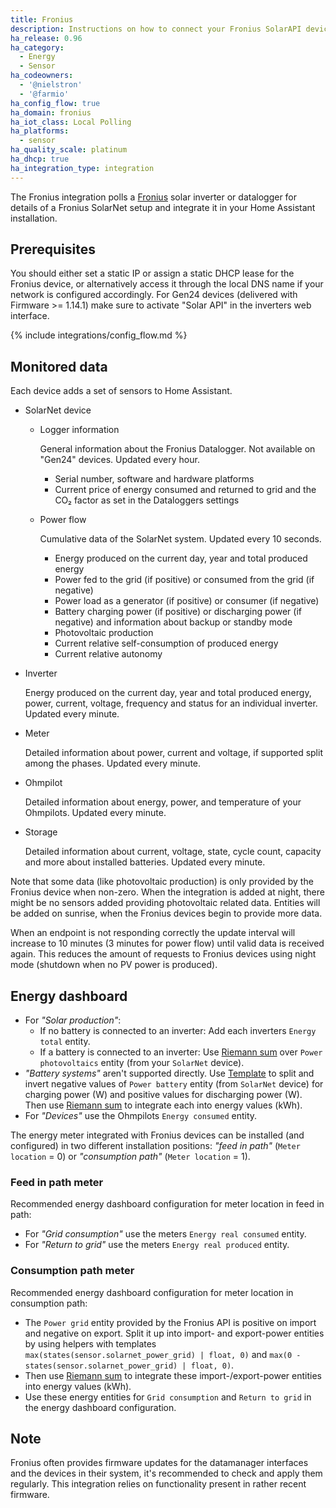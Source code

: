 ```yaml
---
title: Fronius
description: Instructions on how to connect your Fronius SolarAPI devices to Home Assistant.
ha_release: 0.96
ha_category:
  - Energy
  - Sensor
ha_codeowners:
  - '@nielstron'
  - '@farmio'
ha_config_flow: true
ha_domain: fronius
ha_iot_class: Local Polling
ha_platforms:
  - sensor
ha_quality_scale: platinum
ha_dhcp: true
ha_integration_type: integration
---
```


The Fronius integration polls a [Fronius](https://www.fronius.com/) solar inverter or datalogger for details of a Fronius SolarNet setup and integrate it in your Home Assistant installation.

## Prerequisites

You should either set a static IP or assign a static DHCP lease for the Fronius device, or alternatively access it through the local DNS name if your network is configured accordingly.
For Gen24 devices (delivered with Firmware >= 1.14.1) make sure to activate "Solar API" in the inverters web interface.

{% include integrations/config_flow.md %}

## Monitored data

Each device adds a set of sensors to Home Assistant.

- SolarNet device
  
  - Logger information

    General information about the Fronius Datalogger. Not available on "Gen24" devices. Updated every hour.

    - Serial number, software and hardware platforms
    - Current price of energy consumed and returned to grid and the CO₂ factor as set in the Dataloggers settings

  - Power flow

    Cumulative data of the SolarNet system. Updated every 10 seconds.

    - Energy produced on the current day, year and total produced energy
    - Power fed to the grid (if positive) or consumed from the grid (if negative)
    - Power load as a generator (if positive) or consumer (if negative)
    - Battery charging power (if positive) or discharging power (if negative) and information about backup or standby mode
    - Photovoltaic production
    - Current relative self-consumption of produced energy
    - Current relative autonomy

- Inverter

  Energy produced on the current day, year and total produced energy, power, current, voltage, frequency and status for an individual inverter. Updated every minute.

- Meter

  Detailed information about power, current and voltage, if supported split among the phases. Updated every minute.

- Ohmpilot

  Detailed information about energy, power, and temperature of your Ohmpilots. Updated every minute.

- Storage

  Detailed information about current, voltage, state, cycle count, capacity and more about installed batteries. Updated every minute.

Note that some data (like photovoltaic production) is only provided by the Fronius device when non-zero.
When the integration is added at night, there might be no sensors added providing photovoltaic related data. Entities will be added on sunrise, when the Fronius devices begin to provide more data.

When an endpoint is not responding correctly the update interval will increase to 10 minutes (3 minutes for power flow) until valid data is received again. This reduces the amount of requests to Fronius devices using night mode (shutdown when no PV power is produced).

## Energy dashboard

- For _"Solar production"_:
  - If no battery is connected to an inverter: Add each inverters `Energy total` entity.
  - If a battery is connected to an inverter: Use [Riemann sum](/integrations/integration/) over `Power photovoltaics` entity (from your `SolarNet` device).
- _"Battery systems"_ aren't supported directly. Use [Template](/integrations/template) to split and invert negative values of `Power battery` entity (from `SolarNet` device) for charging power (W) and positive values for discharging power (W). Then use [Riemann sum](/integrations/integration/) to integrate each into energy values (kWh).
- For _"Devices"_ use the Ohmpilots `Energy consumed` entity.

The energy meter integrated with Fronius devices can be installed (and configured) in two different installation positions: _"feed in path"_ (`Meter location` = 0) or _"consumption path"_ (`Meter location` = 1).

### Feed in path meter

Recommended energy dashboard configuration for meter location in feed in path:

- For _"Grid consumption"_ use the meters `Energy real consumed` entity.
- For _"Return to grid"_ use the meters `Energy real produced` entity.

### Consumption path meter

Recommended energy dashboard configuration for meter location in consumption path:

- The `Power grid` entity provided by the Fronius API is positive on import and negative on export. Split it up into import- and export-power entities by using helpers with templates `max(states(sensor.solarnet_power_grid) | float, 0)` and `max(0 - states(sensor.solarnet_power_grid) | float, 0)`.
- Then use [Riemann sum](/integrations/integration/) to integrate these import-/export-power entities into energy values (kWh).
- Use these energy entities for `Grid consumption` and `Return to grid` in the energy dashboard configuration.

## Note

Fronius often provides firmware updates for the datamanager interfaces and the devices in their system, it's recommended to check and apply them regularly. This integration relies on functionality present in rather recent firmware.
